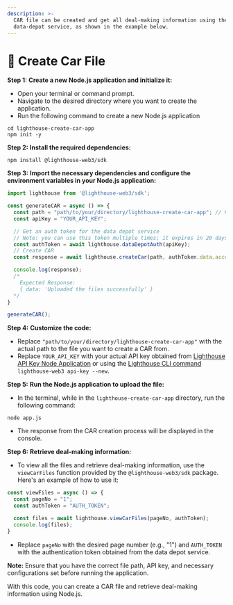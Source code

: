 ```yaml
---
description: >-
  CAR file can be created and get all deal-making information using the
  data-depot service, as shown in the example below.
---
```


# 📁 Create Car File

**Step 1:** **Create a new Node.js application and initialize it:**

* Open your terminal or command prompt.
* Navigate to the desired directory where you want to create the application.
* Run the following command to create a new Node.js application

```shell
cd lighthouse-create-car-app
npm init -y
```

**Step 2:** **Install the required dependencies:**

```shell
npm install @lighthouse-web3/sdk
```

**Step 3:** **Import the necessary dependencies and configure the environment variables in your Node.js application:**

```javascript
import lighthouse from '@lighthouse-web3/sdk';

const generateCAR = async () => {
  const path = "path/to/your/directory/lighthouse-create-car-app"; // Provide the path to the file
  const apiKey = "YOUR_API_KEY";

  // Get an auth token for the data depot service
  // Note: you can use this token multiple times; it expires in 20 days
  const authToken = await lighthouse.dataDepotAuth(apiKey);
  // Create CAR
  const response = await lighthouse.createCar(path, authToken.data.access_token);

  console.log(response);
  /*
    Expected Response:
    { data: 'Uploaded the files successfully' }
  */
}

generateCAR();
```

**Step 4:** **Customize the code:**

* Replace `"path/to/your/directory/lighthouse-create-car-app"` with the actual path to the file you want to create a CAR from.
* Replace `YOUR_API_KEY` with your actual API key obtained from [Lighthouse API Key Node Application](https://docs.lighthouse.storage/lighthouse-1/lighthouse-sdk/code-examples/nodejs-backend/api-key) or using the [Lighthouse CLI command](https://docs.lighthouse.storage/lighthouse-1/cli-tool/cli-commands/api-key) `lighthouse-web3 api-key --new`.

**Step 5:** **Run the Node.js application to upload the file:**

* In the terminal, while in the `lighthouse-create-car-app` directory, run the following command:

```shell
node app.js
```

* The response from the CAR creation process will be displayed in the console.

**Step 6:** **Retrieve deal-making information:**

* To view all the files and retrieve deal-making information, use the `viewCarFiles` function provided by the `@lighthouse-web3/sdk` package. Here's an example of how to use it:

```javascript
const viewFiles = async () => {
  const pageNo = "1";
  const authToken = "AUTH_TOKEN";

  const files = await lighthouse.viewCarFiles(pageNo, authToken);
  console.log(files);
}
```

* Replace `pageNo` with the desired page number (e.g., "1") and `AUTH_TOKEN` with the authentication token obtained from the data depot service.

**Note:** Ensure that you have the correct file path, API key, and necessary configurations set before running the application.

With this code, you can create a CAR file and retrieve deal-making information using Node.js.
